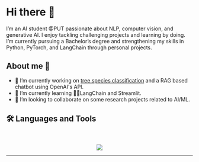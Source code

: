 # Hi there 👋

I’m an AI student @PUT passionate about NLP, computer vision, and generative AI. I enjoy tackling challenging projects and learning by doing. I’m currently pursuing a Bachelor’s degree and strengthening my skills in Python, PyTorch, and LangChain through personal projects.

## About me 💭

- 🔭 I’m currently working on [tree species classification](https://github.com/GHOST-Science-Club/tree-classification-irim) and a RAG based chatbot using OpenAI's API.
- 🌱 I’m currently learning 🦜🔗LangChain and Streamlit.
- 👯 I’m looking to collaborate on some research projects related to AI/ML. 

## 🛠️ Languages and Tools

<br>

<p align="center">
  <img src="https://skillicons.dev/icons?i=py,pytorch,cpp,bash,git,github,sklearn,linux,vscode,latex,dart,figma,flutter,notion" />
</p>

<hr>

<!--
**Adam-Mazur/Adam-Mazur** is a ✨ _special_ ✨ repository because its `README.md` (this file) appears on your GitHub profile.

Here are some ideas to get you started:

- 🔭 I’m currently working on ...
- 🌱 I’m currently learning ...
- 👯 I’m looking to collaborate on ...
- 🤔 I’m looking for help with ...
- 💬 Ask me about ...
- 📫 How to reach me: ...
- 😄 Pronouns: ...
- ⚡ Fun fact: ...
-->
